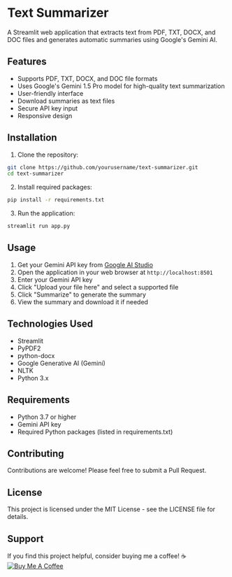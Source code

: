 # Text Summarizer

A Streamlit web application that extracts text from PDF, TXT, DOCX, and DOC files and generates automatic summaries using Google's Gemini AI.

## Features

- Supports PDF, TXT, DOCX, and DOC file formats
- Uses Google's Gemini 1.5 Pro model for high-quality text summarization
- User-friendly interface
- Download summaries as text files
- Secure API key input
- Responsive design

## Installation

1. Clone the repository:
```bash
git clone https://github.com/yourusername/text-summarizer.git
cd text-summarizer
```

2. Install required packages:
```bash
pip install -r requirements.txt
```

3. Run the application:
```bash
streamlit run app.py
```

## Usage

1. Get your Gemini API key from [Google AI Studio](https://makersuite.google.com/app/apikey)
2. Open the application in your web browser at `http://localhost:8501`
3. Enter your Gemini API key
4. Click "Upload your file here" and select a supported file
5. Click "Summarize" to generate the summary
6. View the summary and download it if needed

## Technologies Used

- Streamlit
- PyPDF2
- python-docx
- Google Generative AI (Gemini)
- NLTK
- Python 3.x

## Requirements

- Python 3.7 or higher
- Gemini API key
- Required Python packages (listed in requirements.txt)

## Contributing

Contributions are welcome! Please feel free to submit a Pull Request.

## License

This project is licensed under the MIT License - see the LICENSE file for details.

## Support

If you find this project helpful, consider buying me a coffee! ☕
[![Buy Me A Coffee](https://cdn.buymeacoffee.com/buttons/bmc-new-btn-logo.svg)](https://buymeacoffee.com/ugurdemirkb) 